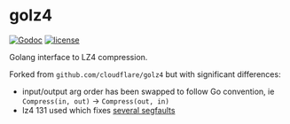 golz4
=====

[![Godoc](http://img.shields.io/badge/godoc-reference-blue.svg?style=flat)](https://godoc.org/github.com/DataDog/golz4) [![license](http://img.shields.io/badge/license-BSD-red.svg?style=flat)](https://raw.githubusercontent.com/DataDog/golz4/master/LICENSE)

Golang interface to LZ4 compression.

Forked from `github.com/cloudflare/golz4` but with significant differences:

* input/output arg order has been swapped to follow Go convention, ie `Compress(in, out)` -> `Compress(out, in)`
* lz4 131 used which fixes [several segfaults](https://github.com/cloudflare/golz4/pull/7)

